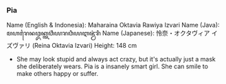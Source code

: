 ### Pia
Name (English & Indonesia): Maharaina Oktavia Rawiya Izvari
Name (Java): ꦩꦲꦫꦻꦤꦎꦏ꧀ꦠꦮ꦳ꦶꦪꦫꦮꦶꦪꦆꦗ꦳꧀ꦮ꦳ꦫꦶ
Name (Japanese): 怜奈・オクタヴィア イズヴァリ (Reina Oktavia Izvari)
Height: 148 cm
- She may look stupid and always act crazy, but it's actually just a mask she deliberately wears. Pia is a insanely smart girl. She can smile to make others happy or suffer.